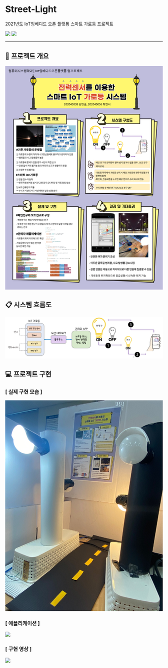 # Street-Light
2021년도 IoT임베디드 오픈 플랫폼 스마트 가로등 프로젝트

<p> 
 
<img src="https://img.shields.io/badge/Arduino-00979D?style=flat-square&logo=Arduino&logoColor=white"/>
<img src="https://img.shields.io/badge/App Inventor-83B81A?style=flat-square&logo=App Inventor&logoColor=white"/>

</p>
<hr>

## 📑 프로젝트 개요
<img src="libs/포스터.png">

## 📋 시스템 흐름도
<img src="libs/시스템흐름도.png">


<br>

## 💻 프로젝트 구현

### [ 실제 구현 모습 ]
<img src="libs/가로등.png">

### [ 애플리케이션 ]
<img src="libs/앱.png">

### [ 구현 영상 ]
<img src="imgs/구현영상.gif">


